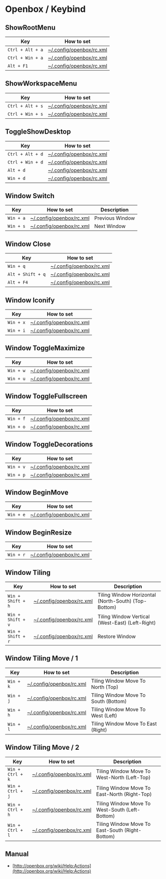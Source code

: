 
# Openbox / Keybind


## ShowRootMenu

| Key | How to set |
| --- | --- |
| `Ctrl + Alt + a` | [~/.config/openbox/rc.xml](config/openbox/rc.xml#L509) |
| `Ctrl + Win + a` | [~/.config/openbox/rc.xml](config/openbox/rc.xml#L515) |
| `Alt + F1` | [~/.config/openbox/rc.xml](config/openbox/rc.xml#L521) |


## ShowWorkspaceMenu

| Key | How to set |
| --- | --- |
| `Ctrl + Alt + s` | [~/.config/openbox/rc.xml](config/openbox/rc.xml#L534) |
| `Ctrl + Win + s` | [~/.config/openbox/rc.xml](config/openbox/rc.xml#L540) |


## ToggleShowDesktop

| Key | How to set |
| --- | --- |
| `Ctrl + Alt + d` | [~/.config/openbox/rc.xml](config/openbox/rc.xml#L534) |
| `Ctrl + Win + d` | [~/.config/openbox/rc.xml](config/openbox/rc.xml#L540) |
| `Alt + d` | [~/.config/openbox/rc.xml](config/openbox/rc.xml#L561) |
| `Win + d` | [~/.config/openbox/rc.xml](config/openbox/rc.xml#L565) |


## Window Switch

| Key | How to set | Description |
| --- | --- | --- |
| `Win + a` | [~/.config/openbox/rc.xml](config/openbox/rc.xml#L752) | Previous Window|
| `Win + s` | [~/.config/openbox/rc.xml](config/openbox/rc.xml#L761) | Next Window |


## Window Close

| Key | How to set |
| --- | --- |
| `Win + q` | [~/.config/openbox/rc.xml](config/openbox/rc.xml#L778) |
| `Alt + Shift + q` | [~/.config/openbox/rc.xml](config/openbox/rc.xml#L782) |
| `Alt + F4` | [~/.config/openbox/rc.xml](config/openbox/rc.xml#L786) |


## Window Iconify

| Key | How to set |
| --- | --- |
| `Win + x` | [~/.config/openbox/rc.xml](config/openbox/rc.xml#L797) |
| `Win + i` | [~/.config/openbox/rc.xml](config/openbox/rc.xml#L801) |


## Window ToggleMaximize

| Key | How to set |
| --- | --- |
| `Win + w` | [~/.config/openbox/rc.xml](config/openbox/rc.xml#L812) |
| `Win + u` | [~/.config/openbox/rc.xml](config/openbox/rc.xml#L818) |


## Window ToggleFullscreen

| Key | How to set |
| --- | --- |
| `Win + f` | [~/.config/openbox/rc.xml](config/openbox/rc.xml#L845) |
| `Win + o` | [~/.config/openbox/rc.xml](config/openbox/rc.xml#L849) |


## Window ToggleDecorations

| Key | How to set |
| --- | --- |
| `Win + v` | [~/.config/openbox/rc.xml](config/openbox/rc.xml#L869) |
| `Win + p` | [~/.config/openbox/rc.xml](config/openbox/rc.xml#L873) |


## Window BeginMove

| Key | How to set |
| --- | --- |
| `Win + e` | [~/.config/openbox/rc.xml](config/openbox/rc.xml#L884) |


## Window BeginResize

| Key | How to set |
| --- | --- |
| `Win + r` | [~/.config/openbox/rc.xml](config/openbox/rc.xml#L896) |


## Window Tiling

| Key | How to set | Description |
| --- | --- | --- |
| `Win + Shift + h` | [~/.config/openbox/rc.xml](config/openbox/rc.xml#L990) | Tiling Window Horizontal (North-South) (Top-Bottom) |
| `Win + Shift + v` | [~/.config/openbox/rc.xml](config/openbox/rc.xml#L1020) | Tiling Window Vertical (West-East) (Left-Right) |
| `Win + Shift + r` | [~/.config/openbox/rc.xml](config/openbox/rc.xml#L1050) | Restore Window |


## Window Tiling Move / 1

| Key | How to set | Description |
| --- | --- | --- |
| `Win + k` | [~/.config/openbox/rc.xml](config/openbox/rc.xml#L1166) | Tiling Window Move To North (Top) |
| `Win + j` | [~/.config/openbox/rc.xml](config/openbox/rc.xml#L1176) | Tiling Window Move To South (Bottom) |
| `Win + h` | [~/.config/openbox/rc.xml](config/openbox/rc.xml#L1186) | Tiling Window Move To West (Left) |
| `Win + l` | [~/.config/openbox/rc.xml](config/openbox/rc.xml#L1196) | Tiling Window Move To East (Right) |


## Window Tiling Move / 2

| Key | How to set | Description |
| --- | --- | --- |
| `Win + Ctrl + k` | [~/.config/openbox/rc.xml](config/openbox/rc.xml#L1212) | Tiling Window Move To West-North (Left-Top) |
| `Win + Ctrl + j` | [~/.config/openbox/rc.xml](config/openbox/rc.xml#L1222) | Tiling Window Move To East-North (Right-Top) |
| `Win + Ctrl + h` | [~/.config/openbox/rc.xml](config/openbox/rc.xml#L1232) | Tiling Window Move To West-South (Left-Bottom) |
| `Win + Ctrl + l` | [~/.config/openbox/rc.xml](config/openbox/rc.xml#L1242) | Tiling Window Move To East-South (Right-Bottom) |


## Manual

* [http://openbox.org/wiki/Help:Actions](http://openbox.org/wiki/Help:Actions)
